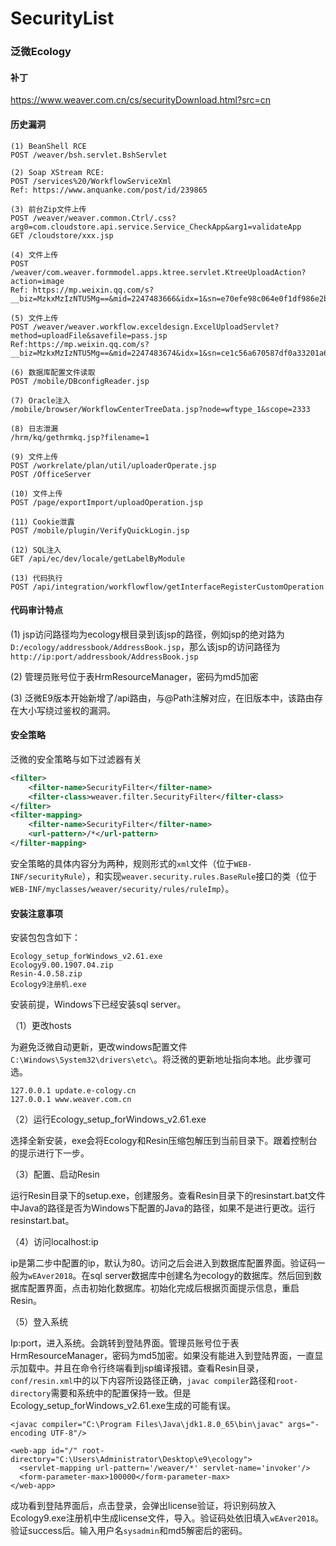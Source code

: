 # SecurityList

### 泛微Ecology ###

#### 补丁 ####
https://www.weaver.com.cn/cs/securityDownload.html?src=cn

#### 历史漏洞 ####
```
(1) BeanShell RCE
POST /weaver/bsh.servlet.BshServlet

(2) Soap XStream RCE: 
POST /services%20/WorkflowServiceXml
Ref: https://www.anquanke.com/post/id/239865

(3) 前台Zip文件上传
POST /weaver/weaver.common.Ctrl/.css?arg0=com.cloudstore.api.service.Service_CheckApp&arg1=validateApp
GET /cloudstore/xxx.jsp

(4) 文件上传
POST /weaver/com.weaver.formmodel.apps.ktree.servlet.KtreeUploadAction?action=image
Ref: https://mp.weixin.qq.com/s?__biz=MzkxMzIzNTU5Mg==&mid=2247483666&idx=1&sn=e70efe98c064e0f1df986e2b65c1a608&chksm=c1018af5f67603e39ce4d6e9375875e63e7b80633a1f99959f8d4652193ac3734765a99099ea&mpshare=1&scene=23&srcid=0414cqXy50udQOy19LYOMega&sharer_sharetime=1618332600979&sharer_shareid=d15208c7b27f111e2fe465f389ab6fac#rd

(5) 文件上传
POST /weaver/weaver.workflow.exceldesign.ExcelUploadServlet?method=uploadFile&savefile=pass.jsp
Ref:https://mp.weixin.qq.com/s?__biz=MzkxMzIzNTU5Mg==&mid=2247483674&idx=1&sn=ce1c56a670587df0a33201a62a4b6e2d&chksm=c1018afdf67603eb15bea96e668bc0279b63f241654beb000da3c7e7333d8545c4c3217d0576&scene=178&cur_album_id=1824092566640705544#rd

(6) 数据库配置文件读取
POST /mobile/DBconfigReader.jsp

(7) Oracle注入
/mobile/browser/WorkflowCenterTreeData.jsp?node=wftype_1&scope=2333

(8) 日志泄漏
/hrm/kq/gethrmkq.jsp?filename=1

(9) 文件上传
POST /workrelate/plan/util/uploaderOperate.jsp
POST /OfficeServer

(10) 文件上传
POST /page/exportImport/uploadOperation.jsp

(11) Cookie泄露
POST /mobile/plugin/VerifyQuickLogin.jsp

(12) SQL注入
GET /api/ec/dev/locale/getLabelByModule

(13) 代码执行
POST /api/integration/workflowflow/getInterfaceRegisterCustomOperation
```

#### 代码审计特点 ####

(1) jsp访问路径均为ecology根目录到该jsp的路径，例如jsp的绝对路为`D:/ecology/addressbook/AddressBook.jsp`，那么该jsp的访问路径为`http://ip:port/addressbook/AddressBook.jsp`

(2) 管理员账号位于表HrmResourceManager，密码为md5加密

(3) 泛微E9版本开始新增了/api路由，与@Path注解对应，在旧版本中，该路由存在大小写绕过鉴权的漏洞。

#### 安全策略 ####

泛微的安全策略与如下过滤器有关

```xml
<filter>
    <filter-name>SecurityFilter</filter-name>
    <filter-class>weaver.filter.SecurityFilter</filter-class>
</filter>
<filter-mapping>
    <filter-name>SecurityFilter</filter-name>
    <url-pattern>/*</url-pattern>
</filter-mapping>
```

安全策略的具体内容分为两种，规则形式的`xml`文件（位于`WEB-INF/securityRule`），和实现`weaver.security.rules.BaseRule`接口的类（位于`WEB-INF/myclasses/weaver/security/rules/ruleImp`）。




#### 安装注意事项 ####
安装包包含如下：

```
Ecology_setup_forWindows_v2.61.exe
Ecology9.00.1907.04.zip
Resin-4.0.58.zip
Ecology9注册机.exe
```

安装前提，Windows下已经安装sql server。

（1）更改hosts

为避免泛微自动更新，更改windows配置文件`C:\Windows\System32\drivers\etc\`。将泛微的更新地址指向本地。此步骤可选。

```
127.0.0.1 update.e-cology.cn
127.0.0.1 www.weaver.com.cn
```

（2）运行Ecology_setup_forWindows_v2.61.exe

选择全新安装，exe会将Ecology和Resin压缩包解压到当前目录下。跟着控制台的提示进行下一步。

（3）配置、启动Resin

运行Resin目录下的setup.exe，创建服务。查看Resin目录下的resinstart.bat文件中Java的路径是否为Windows下配置的Java的路径，如果不是进行更改。运行resinstart.bat。

（4）访问localhost:ip

ip是第二步中配置的ip，默认为80。访问之后会进入到数据库配置界面。验证码一般为`wEAver2018`。在sql server数据库中创建名为ecology的数据库。然后回到数据库配置界面，点击初始化数据库。初始化完成后根据页面提示信息，重启Resin。

（5）登入系统

Ip:port，进入系统。会跳转到登陆界面。管理员账号位于表HrmResourceManager，密码为md5加密。如果没有能进入到登陆界面，一直显示加载中。并且在命令行终端看到jsp编译报错。查看Resin目录，`conf/resin.xml`中的以下内容所设路径正确，`javac compiler`路径和`root-directory`需要和系统中的配置保持一致。但是Ecology_setup_forWindows_v2.61.exe生成的可能有误。

```
<javac compiler="C:\Program Files\Java\jdk1.8.0_65\bin\javac" args="-encoding UTF-8"/>

<web-app id="/" root-directory="C:\Users\Administrator\Desktop\e9\ecology">
  <servlet-mapping url-pattern='/weaver/*' servlet-name='invoker'/>
  <form-parameter-max>100000</form-parameter-max>
</web-app>
```

成功看到登陆界面后，点击登录，会弹出license验证，将识别码放入Ecology9.exe注册机中生成license文件，导入。验证码处依旧填入`wEAver2018`。验证success后。输入用户名`sysadmin`和md5解密后的密码。
